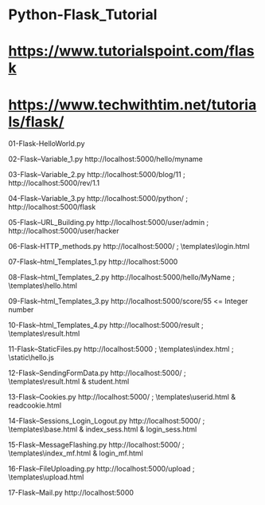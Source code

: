 # Python-Flask_Tutorial

# https://www.tutorialspoint.com/flask
# https://www.techwithtim.net/tutorials/flask/

01-Flask-HelloWorld.py

02-Flask–Variable_1.py  http://localhost:5000/hello/myname

03-Flask–Variable_2.py  http://localhost:5000/blog/11 ; http://localhost:5000/rev/1.1

04-Flask–Variable_3.py   http://localhost:5000/python/ ;  http://localhost:5000/flask

05-Flask–URL_Building.py  http://localhost:5000/user/admin ; http://localhost:5000/user/hacker

06-Flask-HTTP_methods.py  http://localhost:5000/ ; \templates\login.html

07-Flask–html_Templates_1.py  http://localhost:5000

08-Flask–html_Templates_2.py  http://localhost:5000/hello/MyName ; \templates\hello.html

09-Flask–html_Templates_3.py  http://localhost:5000/score/55  <= Integer number

10-Flask–html_Templates_4.py  http://localhost:5000/result  ; \templates\result.html

11-Flask–StaticFiles.py  http://localhost:5000 ; \templates\index.html ; \static\hello.js

12-Flask–SendingFormData.py  http://localhost:5000/ ; \templates\result.html & student.html

13-Flask–Cookies.py  http://localhost:5000/ ; \templates\userid.html & readcookie.html

14-Flask–Sessions_Login_Logout.py  http://localhost:5000/ ; \templates\base.html & index_sess.html & login_sess.html

15-Flask–MessageFlashing.py  http://localhost:5000/ ; \templates\index_mf.html & login_mf.html

16-Flask–FileUploading.py  http://localhost:5000/upload ; \templates\upload.html

17-Flask–Mail.py  http://localhost:5000